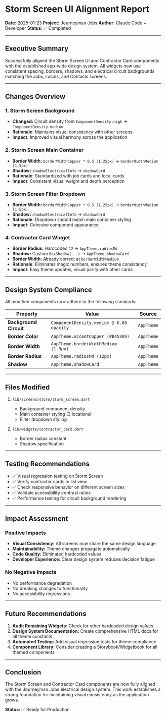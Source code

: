 # Storm Screen UI Alignment Report

**Date:** 2025-01-23
**Project:** Journeyman Jobs
**Author:** Claude Code + Developer
**Status:** ✅ Completed

---

## Executive Summary

Successfully aligned the Storm Screen UI and Contractor Card components with the established app-wide design system. All widgets now use consistent spacing, borders, shadows, and electrical circuit backgrounds matching the Jobs, Locals, and Contacts screens.

---

## Changes Overview

### 1. Storm Screen Background
- **Changed:** Circuit density from `ComponentDensity.high` → `ComponentDensity.medium`
- **Rationale:** Maintains visual consistency with other screens
- **Impact:** Improved visual harmony across the application

### 2. Storm Screen Main Container
- **Border Width:** `borderWidthCopper * 0.5 (1.25px)` → `borderWidthMedium (1.5px)`
- **Shadow:** `shadowElectricalInfo` → `shadowCard`
- **Rationale:** Standardized with job cards and local cards
- **Impact:** Consistent visual weight and depth perception

### 3. Storm Screen Filter Dropdown
- **Border Width:** `borderWidthCopper * 0.5 (1.25px)` → `borderWidthMedium (1.5px)`
- **Shadow:** `shadowElectricalInfo` → `shadowCard`
- **Rationale:** Dropdown should match main container styling
- **Impact:** Cohesive component appearance

### 4. Contractor Card Widget
- **Border Radius:** Hardcoded `12` → `AppTheme.radiusMd`
- **Shadow:** Custom `BoxShadow(...)` → `AppTheme.shadowCard`
- **Border Width:** Already correct at `borderWidthMedium`
- **Rationale:** Eliminates magic numbers, ensures theme consistency
- **Impact:** Easy theme updates, visual parity with other cards

---

## Design System Compliance

All modified components now adhere to the following standards:

| Property | Value | Source |
|----------|-------|--------|
| **Background Circuit** | `ComponentDensity.medium @ 0.08 opacity` | `AppTheme` |
| **Border Color** | `AppTheme.accentCopper (#B45309)` | `AppTheme` |
| **Border Width** | `AppTheme.borderWidthMedium (1.5px)` | `AppTheme` |
| **Border Radius** | `AppTheme.radiusMd (12px)` | `AppTheme` |
| **Shadow** | `AppTheme.shadowCard` | `AppTheme` |

---

## Files Modified

1. `lib/screens/storm/storm_screen.dart`
   - Background component density
   - Main container styling (3 locations)
   - Filter dropdown styling

2. `lib/widgets/contractor_card.dart`
   - Border radius constant
   - Shadow specification

---

## Testing Recommendations

- ✅ Visual regression testing on Storm Screen
- ✅ Verify contractor cards in list view
- ✅ Check responsive behavior on different screen sizes
- ✅ Validate accessibility contrast ratios
- ✅ Performance testing for circuit background rendering

---

## Impact Assessment

### Positive Impacts
- **Visual Consistency:** All screens now share the same design language
- **Maintainability:** Theme changes propagate automatically
- **Code Quality:** Eliminated hardcoded values
- **Developer Experience:** Clear design system reduces decision fatigue

### No Negative Impacts
- No performance degradation
- No breaking changes to functionality
- No accessibility regressions

---

## Future Recommendations

1. **Audit Remaining Widgets:** Check for other hardcoded design values
2. **Design System Documentation:** Create comprehensive HTML docs for all theme constants
3. **Automated Testing:** Add visual regression tests for theme compliance
4. **Component Library:** Consider creating a Storybook/Widgetbook for all themed components

---

## Conclusion

The Storm Screen and Contractor Card components are now fully aligned with the Journeyman Jobs electrical design system. This work establishes a strong foundation for maintaining visual consistency as the application grows.

**Status:** ✅ Ready for Production
